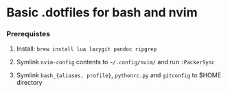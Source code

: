 
# Basic .dotfiles for bash and nvim

### Prerequistes
1. Install: `brew install lua lazygit pandoc ripgrep`

2. Symlink `nvim-config` contents to `~/.config/nvim/` and run `:PackerSync`

3. Symlink `bash_{aliases, profile}`, `pythonrc.py` and `gitconfig` to $HOME directory

